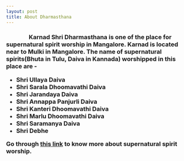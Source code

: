 ```yaml
---
layout: post
title: About Dharmasthana
---
```


<h3 class="page-text-others">&nbsp;&nbsp;&nbsp;&nbsp;&nbsp;&nbsp;&nbsp;&nbsp;&nbsp;&nbsp;&nbsp;&nbsp;&nbsp;&nbsp;&nbsp;&nbsp;Karnad Shri Dharmasthana is one of the place for supernatural spirit worship in Mangalore. Karnad is located near to Mulki in Mangalore. The name of supernatural spirits(Bhuta in Tulu, Daiva in Kannada) worshipped in this place are -
<ul>
 <li>Shri Ullaya Daiva</li>
<li>Shri Sarala Dhoomavathi Daiva</li>
<li>Shri Jarandaya Daiva</li>
<li>Shri Annappa Panjurli Daiva</li>
<li>Shri Kanteri Dhoomavathi Daiva</li>
<li>Shri Marlu Dhoomavathi Daiva</li>
<li>Shri Saramanya Daiva</li>
<li>Shri Debhe</li>
</ul>
Go through <a href="https://en.wikipedia.org/wiki/Bhuta_Kola">this link</a> to know more about supernatural spirit worship.
</h3>
